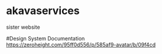 # akavaservices
sister website

#Design System Documentation
https://zeroheight.com/95ff0d556/p/585af9-avatar/b/09f4cd
